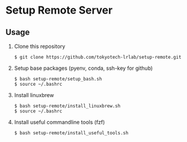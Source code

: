 # Setup Remote Server

## Usage

1. Clone this repository

   ```
   $ git clone https://github.com/tokyotech-lrlab/setup-remote.git
   ```

2. Setup base packages (pyenv, conda, ssh-key for github)
   ```
   $ bash setup-remote/setup_bash.sh
   $ source ~/.bashrc
   ```
3. Install linuxbrew

   ```
   $ bash setup-remote/install_linuxbrew.sh
   $ source ~/.bashrc
   ```

4. Install useful commandline tools (fzf)
   ```
   $ bash setup-remote/install_useful_tools.sh
   ```
